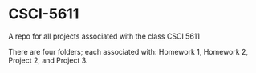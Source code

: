 # CSCI-5611

A repo for all projects associated with the class CSCI 5611

There are four folders; each associated with: Homework 1, Homework 2, Project 2, and Project 3.